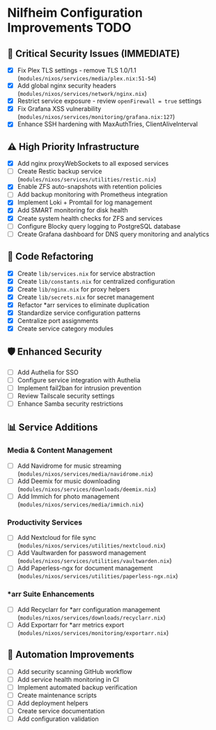 # Nilfheim Configuration Improvements TODO

## 🚨 Critical Security Issues (IMMEDIATE)

- [X] Fix Plex TLS settings - remove TLS 1.0/1.1 (`modules/nixos/services/media/plex.nix:51-54`)
- [X] Add global nginx security headers (`modules/nixos/services/network/nginx.nix`)
- [X] Restrict service exposure - review `openFirewall = true` settings
- [X] Fix Grafana XSS vulnerability (`modules/nixos/services/monitoring/grafana.nix:127`)
- [X] Enhance SSH hardening with MaxAuthTries, ClientAliveInterval

## ⚠️ High Priority Infrastructure

- [X] Add nginx proxyWebSockets to all exposed services
- [ ] Create Restic backup service (`modules/nixos/services/utilities/restic.nix`)
- [X] Enable ZFS auto-snapshots with retention policies
- [ ] Add backup monitoring with Prometheus integration
- [X] Implement Loki + Promtail for log management
- [X] Add SMART monitoring for disk health
- [X] Create system health checks for ZFS and services
- [ ] Configure Blocky query logging to PostgreSQL database
- [ ] Create Grafana dashboard for DNS query monitoring and analytics

## 🔧 Code Refactoring

- [X] Create `lib/services.nix` for service abstraction
- [X] Create `lib/constants.nix` for centralized configuration
- [X] Create `lib/nginx.nix` for proxy helpers
- [X] Create `lib/secrets.nix` for secret management
- [X] Refactor *arr services to eliminate duplication
- [X] Standardize service configuration patterns
- [X] Centralize port assignments
- [X] Create service category modules

## 🛡️ Enhanced Security

- [ ] Add Authelia for SSO
- [ ] Configure service integration with Authelia
- [ ] Implement fail2ban for intrusion prevention
- [ ] Review Tailscale security settings
- [ ] Enhance Samba security restrictions

## 📊 Service Additions

### Media & Content Management
- [ ] Add Navidrome for music streaming (`modules/nixos/services/media/navidrome.nix`)
- [ ] Add Deemix for music downloading (`modules/nixos/services/downloads/deemix.nix`)
- [ ] Add Immich for photo management (`modules/nixos/services/media/immich.nix`)

### Productivity Services
- [ ] Add Nextcloud for file sync (`modules/nixos/services/utilities/nextcloud.nix`)
- [ ] Add Vaultwarden for password management (`modules/nixos/services/utilities/vaultwarden.nix`)
- [ ] Add Paperless-ngx for document management (`modules/nixos/services/utilities/paperless-ngx.nix`)

### *arr Suite Enhancements
- [ ] Add Recyclarr for *arr configuration management (`modules/nixos/services/downloads/recyclarr.nix`)
- [ ] Add Exportarr for *arr metrics export (`modules/nixos/services/monitoring/exportarr.nix`)

## 🤖 Automation Improvements

- [ ] Add security scanning GitHub workflow
- [ ] Add service health monitoring in CI
- [ ] Implement automated backup verification
- [ ] Create maintenance scripts
- [ ] Add deployment helpers
- [ ] Create service documentation
- [ ] Add configuration validation
